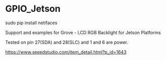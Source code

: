 # GPIO_Jetson


sudo pip install netifaces

Support  and examples for Grove - LCD RGB Backlight  for Jetson Platforms

Tested on pin 27(SDA) and 28(SLC) and  1 and 6 are power.


https://www.seeedstudio.com/item_detail.html?p_id=1643
